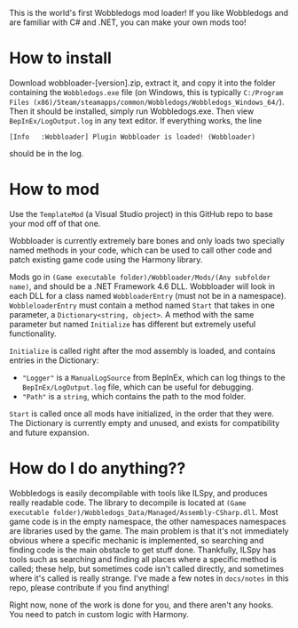 This is the world's first Wobbledogs mod loader! If you like Wobbledogs and are familiar with C# and .NET, you can make your own mods too!

# How to install
Download wobbloader-[version].zip, extract it, and copy it into the folder containing the `Wobbledogs.exe` file (on Windows, this is typically `C:/Program Files (x86)/Steam/steamapps/common/Wobbledogs/Wobbledogs_Windows_64/`). Then it should be installed, simply run Wobbledogs.exe. Then view `BepInEx/LogOutput.log` in any text editor. If everything works, the line 
```
[Info   :Wobbloader] Plugin Wobbloader is loaded! (Wobbloader)
```
should be in the log.

# How to mod
Use the `TemplateMod` (a Visual Studio project) in this GitHub repo to base your mod off of that one.

Wobbloader is currently extremely bare bones and only loads two specially named methods in your code, which can be used to call other code and patch existing game code using the Harmony library.

Mods go in `(Game executable folder)/Wobbloader/Mods/(Any subfolder name)`, and should be a .NET Framework 4.6 DLL. Wobbloader will look in each DLL for a class named `WobbloaderEntry` (must not be in a namespace). `WobbleloaderEntry` must contain a method
named `Start` that takes in one parameter, a `Dictionary<string, object>`. A method with the same parameter but named `Initialize` has different but extremely useful functionality.

`Initialize` is called right after the mod assembly is loaded, and contains entries in the Dictionary:

- `"Logger"` is a `ManualLogSource` from BepInEx, which can log things to the `BepInEx/LogOutput.log` file, which can be useful for debugging.
- `"Path"` is a `string`, which contains the path to the mod folder.

`Start` is called once all mods have initialized, in the order that they were. The Dictionary is currently empty and unused, and exists for compatibility and future expansion.

# How do I do anything??
Wobbledogs is easily decompilable with tools like ILSpy, and produces really readable code. The library to decompile is located at `(Game executable folder)/Wobbledogs_Data/Managed/Assembly-CSharp.dll`. Most game code is in the empty namespace, the other namespaces
namespaces are libraries used by the game. The main problem is that it's not immediately obvious where a specific mechanic is implemented, so searching and finding code is the main obstacle to get stuff done. Thankfully, ILSpy has tools such as searching and finding
all places where a specific method is called; these help, but sometimes code isn't called directly, and sometimes where it's called is really strange. I've made a few notes in `docs/notes` in this repo, please contribute if you find anything!

Right now, none of the work is done for you, and there aren't any hooks. You need to patch in custom logic with Harmony.
